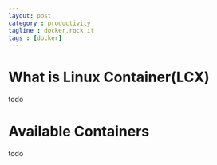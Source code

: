 ```yaml
---
layout: post
category : productivity
tagline : docker,rock it
tags : [docker]
---
```


# What is Linux Container(LCX)
todo

# Available Containers
todo



